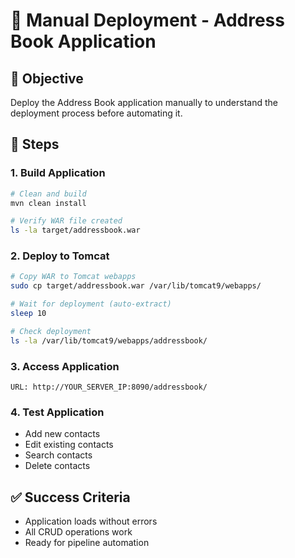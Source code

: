 # 📱 Manual Deployment - Address Book Application

## 🎯 Objective
Deploy the Address Book application manually to understand the deployment process before automating it.

## 🚀 Steps

### **1. Build Application**
```bash
# Clean and build
mvn clean install

# Verify WAR file created
ls -la target/addressbook.war
```

### **2. Deploy to Tomcat**
```bash
# Copy WAR to Tomcat webapps
sudo cp target/addressbook.war /var/lib/tomcat9/webapps/

# Wait for deployment (auto-extract)
sleep 10

# Check deployment
ls -la /var/lib/tomcat9/webapps/addressbook/
```

### **3. Access Application**
```
URL: http://YOUR_SERVER_IP:8090/addressbook/
```

### **4. Test Application**
- Add new contacts
- Edit existing contacts
- Search contacts
- Delete contacts

## ✅ Success Criteria
- Application loads without errors
- All CRUD operations work
- Ready for pipeline automation
